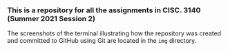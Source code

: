 ### This is a repository for all the assignments in CISC. 3140 (Summer 2021 Session 2)

The screenshots of the terminal illustrating how the repository was created and committed to GitHub using Git are located in the `img` directory.
